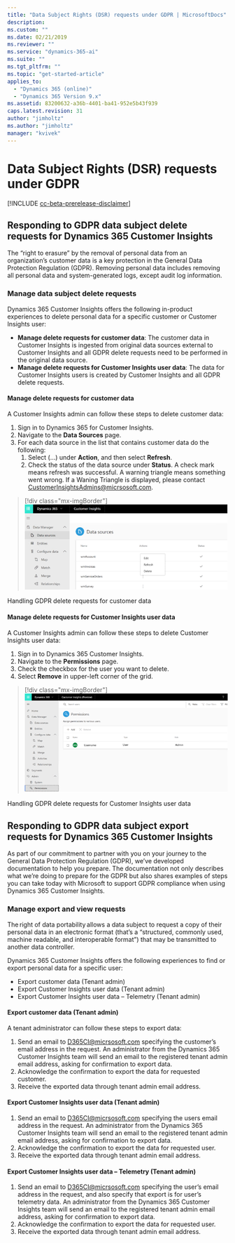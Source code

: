 ```yaml
---
title: "Data Subject Rights (DSR) requests under GDPR | MicrosoftDocs"
description: 
ms.custom: ""
ms.date: 02/21/2019
ms.reviewer: ""
ms.service: "dynamics-365-ai"
ms.suite: ""
ms.tgt_pltfrm: ""
ms.topic: "get-started-article"
applies_to: 
  - "Dynamics 365 (online)"
  - "Dynamics 365 Version 9.x"
ms.assetid: 83200632-a36b-4401-ba41-952e5b43f939
caps.latest.revision: 31
author: "jimholtz"
ms.author: "jimholtz"
manager: "kvivek"
---
```

# Data Subject Rights (DSR) requests under GDPR

[!INCLUDE [cc-beta-prerelease-disclaimer](../includes/cc-beta-prerelease-disclaimer.md)]

## Responding to GDPR data subject delete requests for Dynamics 365 Customer Insights 

The “right to erasure” by the removal of personal data from an organization’s customer data is a key protection in the General Data Protection Regulation (GDPR). Removing personal data includes removing all personal data and system-generated logs, except audit log information.

### Manage data subject delete requests

Dynamics 365 Customer Insights offers the following in-product experiences to delete personal data for a specific customer or Customer Insights user:

- **Manage delete requests for customer data**: The customer data in Customer Insights is ingested from original data sources external to Customer Insights and all GDPR delete requests need to be performed in the original data source.
- **Manage delete requests for Customer Insights user data**: The data for Customer Insights users is created by Customer Insights and all GDPR delete requests.

#### Manage delete requests for customer data

A Customer Insights admin can follow these steps to delete customer data:

1. Sign in to Dynamics 365 for Customer Insights.
2. Navigate to the **Data Sources** page.
3. For each data source in the list that contains customer data do the following:
   1. Select (...) under **Action**, and then select **Refresh**.
   2. Check the status of the data source under **Status**. A check mark means refresh was successful. A warning triangle means something went wrong. If a Waning Triangle is displayed, please contact CustomerInsightsAdmins@micrsosoft.com.

> [!div class="mx-imgBorder"] 
> ![](media/gdpr-data-sources.png "Handling GDPR delete requests for customer data")

Handling GDPR delete requests for customer data

#### Manage delete requests for Customer Insights user data

A Customer Insights admin can follow these steps to delete Customer Insights user data:

1. Sign in to Dynamics 365 Customer Insights.
2. Navigate to the **Permissions** page.
3. Check the checkbox for the user you want to delete.
4. Select **Remove** in upper-left corner of the grid.

> [!div class="mx-imgBorder"] 
> ![](media/gdpr-permissions.png "Handling GDPR delete requests for Customer Insights user data")

Handling GDPR delete requests for Customer Insights user data

## Responding to GDPR data subject export requests for Dynamics 365 Customer Insights

As part of our commitment to partner with you on your journey to the General Data Protection Regulation (GDPR), we’ve developed documentation to help you prepare. The documentation not only describes what we’re doing to prepare for the GDPR but also shares examples of steps you can take today with Microsoft to support GDPR compliance when using Dynamics 365 Customer Insights.

### Manage export and view requests

The right of data portability allows a data subject to request a copy of their personal data in an electronic format (that’s a “structured, commonly used, machine readable, and interoperable format”) that may be transmitted to another data controller.

Dynamics 365 Customer Insights offers the following experiences to find or export personal data for a specific user:

- Export customer data (Tenant admin)
- Export Customer Insights user data (Tenant admin)
- Export Customer Insights user data – Telemetry (Tenant admin)

#### Export customer data (Tenant admin)

A tenant administrator can follow these steps to export data:

1. Send an email to D365CI@micrsosoft.com specifying the customer’s email address in the request. An administrator from the Dynamics 365 Customer Insights team will send an email to the registered tenant admin email address, asking for confirmation to export data.
2. Acknowledge the confirmation to export the data for requested customer.
3. Receive the exported data through tenant admin email address.

#### Export Customer Insights user data (Tenant admin)

1. Send an email to D365CI@micrsosoft.com specifying the users email address in the request. An administrator from the Dynamics 365 Customer Insights team will send an email to the registered tenant admin email address, asking for confirmation to export data.
2. Acknowledge the confirmation to export the data for requested user.
3. Receive the exported data through tenant admin email address.

#### Export Customer Insights user data – Telemetry (Tenant admin)

1. Send an email to D365CI@micrsosoft.com specifying the user’s email address in the request, and also specify that export is for user’s telemetry data. An administrator from the Dynamics 365 Customer Insights team will send an email to the registered tenant admin email address, asking for confirmation to export data.
2. Acknowledge the confirmation to export the data for requested user.
3. Receive the exported data through tenant admin email address.



